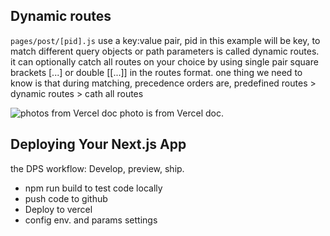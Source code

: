 ## Dynamic routes

```pages/post/[pid].js``` use a key:value pair, pid in this example will be key, to match
different query objects or path parameters is called dynamic routes. it can optionally catch all routes on
your choice by using single pair square brackets [...] or double [[...]] in the routes format. one thing we need to know is that during matching, 
precedence orders are, predefined routes > dynamic routes > cath all routes

![photos from Vercel doc](./how-to-dynamic-routes.png)
photo is from Vercel doc.


## Deploying Your Next.js App

the DPS workflow: Develop, preview, ship.

- npm run build to test code locally
- push code to github
- Deploy to vercel
- config env. and params settings